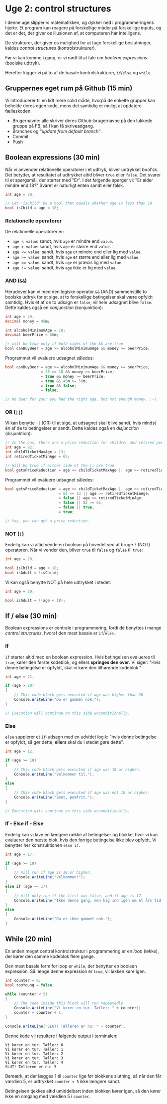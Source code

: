 # Uge 2: control structures

I denne uge slipper vi matematikken, og dykker ned i programmeringens hjerte. Et program kan reagere på forskellige måder på forskellige inputs, og det er det, der giver os illusionen af, at computeren har intelligens.

De strukturer, der giver os mulighed for at tage forskellige beslutninger, kaldes _control structures_ (kontrolstrukturer).

Før vi kan komme i gang, er vi nødt til at tale om _boolean expressions_ (boolske udtryk).

Herefter kigger vi på to af de basale kontrolstrukturer, `if`/`else` og `while`.

## Gruppernes eget rum på Github (15 min)

Vi introducerer til en lidt mere solid måde, hvorpå de enkelte grupper kan beholde deres egen kode, mens det samtidig er muligt at opdatere fælleskoden.

- Brugernavne: alle skriver deres Github-brugernavne på den lukkede gruppe på FB, så I kan få skriveadgang.
- Branches og _"update from default branch"_.
- Commit
- Push

## Boolean expressions (30 min)

Når vi anvender relationelle operatorer i et udtryk, bliver udtrykket bool'sk. Det betyder, at resultatet af udtrykket altid bliver `true` eller `false`. Det svarer til et spørgsmål, der starter med "Er". I det følgende spørger vi: "Er alder mindre end 18?" Svaret er naturligt enten sandt eller falsk.

```csharp
int age = 20;

// Let 'isChild' be a bool that equals whether age is less than 18
bool isChild = age < 18;
```

### Relationelle operatorer

De relationelle operatorer er:

- `age < value`: sandt, hvis `age` er mindre end `value`.
- `age > value`: sandt, hvis `age` er større end `value`.
- `age <= value`: sandt, hvis `age` er mindre end eller lig med `value`.
- `age >= value`: sandt, hvis `age` er større end eller lig med `value`.
- `age == value`: sandt, hvis `age` er præcis lig med `value`.
- `age != value`: sandt, hvis `age` ikke er lig med `value`.

### AND (`&&`)

Herudover kan vi med den logiske operator `&&` (AND) sammenstille to boolske udtryk for at sige, at to forskellige betingelser skal være opfyldt samtidig. Hvis ét af de to udsagn er `false`, vil hele udsagnet blive `false`. Dette kaldes også en _conjunction_ (konjunktion):

```csharp
int age = 20;
decimal money = 45m;

int alcoholMinimumAge = 18;
decimal beerPrice = 50m;

// will be true only if both sides of the && are true
bool canBuyBeer = age >= alcoholMinimumAge && money >= beerPrice;
```

Programmet vil evaluere udsagnet således:

```csharp
bool canBuyBeer = age >= alcoholMinimumAge && money >= beerPrice;
                = 20 >= 18 && money >= beerPrice;
                = true && money >= beerPrice;
                = true && 45m >= 50m;
                = true && false;
                = false;

// No beer for you: you had the right age, but not enough money. :-(
```

### OR (`||`)

Vi kan benytte `||` (OR) til at sige, at udsagnet skal blive sandt, hvis mindst én af de to betingelser er sandt. Dette kaldes også en _disjunction_ (disjunktion):

```csharp
// In the bus, there are a price reduction for children and retired people.
int age = 82;
int childTicketMaxAge = 13;
int retiredTicketMinAge = 65;

// Will be true if either side of the || are true
bool getsPriceReduction = age <= childTicketMaxAge || age >= retiredTicketMinAge;
```

Programmet vil evaluere udsagnet således:

```csharp
bool getsPriceReduction = age <= childTicketMaxAge || age >= retiredTicketMinAge;
                        = 82 <= 13 || age >= retiredTicketMinAge;
                        = false || age >= retiredTicketMinAge;
                        = false || 82 >= 65;
                        = false || true;
                        = true;

// Yay, you can get a price reduction.
```

### NOT (`!`)

Endelig kan vi altid vende en boolean på hovedet ved at bruge `!` (NOT) operatoren. Når vi vender den, bliver `true` til `false` og `false` til `true`:

```csharp
int age = 20;

bool isChild = age < 18;
bool isAdult = !isChild;
```

Vi kan også benytte NOT på hele udtrykket i stedet:

```csharp
int age = 20;

bool isAdult = !(age < 18);
```

## If / else (30 min)

Boolean expressions er centrale i programmering, fordi de benyttes i mange _control structures_, hvoraf den mest basale er `if`/`else`.

### If

`if` starter altid med en boolean expression. Hvis betingelsen evalueres til `true`, kører den første kodeblok, og ellers **springes den over**. Vi siger: "Hvis denne betingelse er opfyldt, skal vi køre den tilhørende kodeblok."

```csharp
int age = 21;

if (age > 20)
{
    // This code block gets executed if age was higher than 20.
    Console.WriteLine("Du er gammel nok.");
}

// Execution will continue on this side unconditionally.
```

### Else

`else` supplerer et `if`-udsagn med en udvidet logik: "hvis denne betingelse er opfyldt, så gør dette, **ellers** skal du i stedet gøre dette".

```csharp
int age = 12;

if (age >= 18)
{
    // This code block gets executed if age was 18 or higher.
    Console.WriteLine("Velkommen til.");
}
else
{
    // This code block gets executed if age was not 18 or higher.
    Console.WriteLine("Smut, pomfrit.");
}

// Execution will continue on this side unconditionally.
```

### If - Else if - Else

Endelig kan vi lave en længere række af betingelser og blokke, hvor vi kun evaluerer den næste blok, hvis den forrige betingelse ikke blev opfyldt. Vi benytter her konstruktionen `else if`.

```csharp
int age = 17;

if (age >= 18)
{
    // Will run if age is 18 or higher.
    Console.WriteLine("Velkommen!");
}
else if (age == 17)
{
    // Will only run if the first was false, and if age is 17.
    Console.WriteLine("Ikke denne gang, men kig ind igen om et års tid.");
}
else
{
    Console.WriteLine("Du er ikke gammel nok.");
}
```

## While (20 min)

En anden meget central kontrolstruktur i programmering er en _loop_ (løkke), der kører den samme kodeblok flere gange.

Den mest basale form for loop er `while`, der benytter en boolean expression. Så længe denne expression er `true`, vil løkken køre igen.

```csharp
int counter = 0;
bool tooYoung = false;

while (counter < 5) 
{
    // The code inside this block will run repeatedly.
    Console.WriteLine("Vi kører en tur. Tæller: " + counter);
    counter = counter + 1;
}

Console.WriteLine("SLUT! Tælleren er nu: " + counter);
```

Denne kode vil resultere i følgende output i terminalen:

```
Vi kører en tur. Tæller: 0
Vi kører en tur. Tæller: 1
Vi kører en tur. Tæller: 2
Vi kører en tur. Tæller: 3
Vi kører en tur. Tæller: 4
SLUT! Tælleren er nu: 5
```

Bemærk, at der lægges 1 til `counter` lige før blokkens slutning, så når den får værdien 5, er udtrykket `counter < 5` ikke længere sandt. 

Betingelsen tjekkes altid umiddelbart inden blokken kører igen, så den kører ikke en omgang med værdien 5 i `counter`.